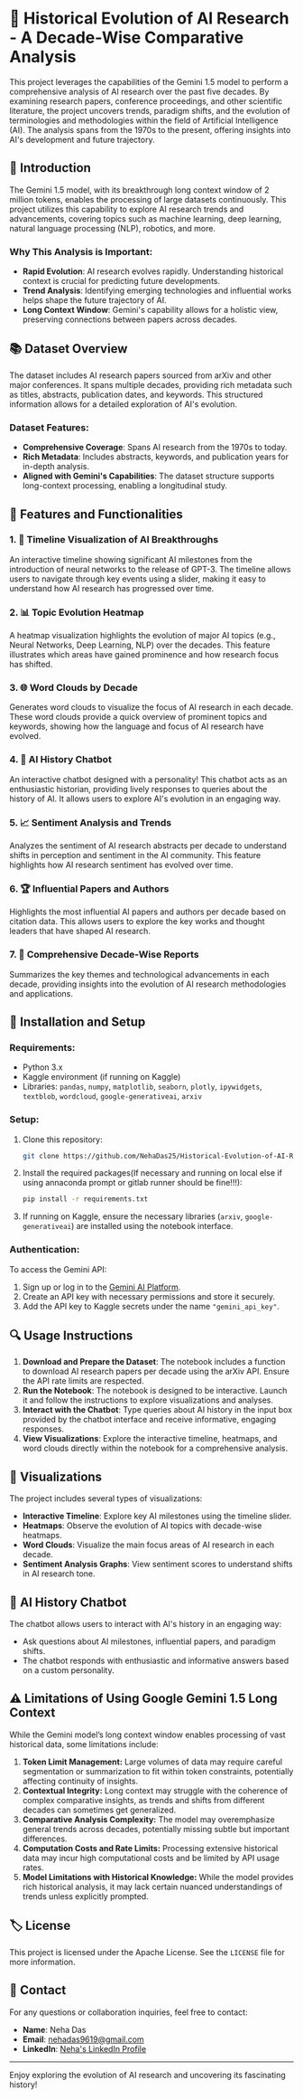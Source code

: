 # 📘 Historical Evolution of AI Research - A Decade-Wise Comparative Analysis

This project leverages the capabilities of the Gemini 1.5 model to perform a comprehensive analysis of AI research over the past five decades. By examining research papers, conference proceedings, and other scientific literature, the project uncovers trends, paradigm shifts, and the evolution of terminologies and methodologies within the field of Artificial Intelligence (AI). The analysis spans from the 1970s to the present, offering insights into AI's development and future trajectory.

## 📝 Introduction

The Gemini 1.5 model, with its breakthrough long context window of 2 million tokens, enables the processing of large datasets continuously. This project utilizes this capability to explore AI research trends and advancements, covering topics such as machine learning, deep learning, natural language processing (NLP), robotics, and more.

### Why This Analysis is Important:
- **Rapid Evolution**: AI research evolves rapidly. Understanding historical context is crucial for predicting future developments.
- **Trend Analysis**: Identifying emerging technologies and influential works helps shape the future trajectory of AI.
- **Long Context Window**: Gemini's capability allows for a holistic view, preserving connections between papers across decades.

## 📚 Dataset Overview

The dataset includes AI research papers sourced from arXiv and other major conferences. It spans multiple decades, providing rich metadata such as titles, abstracts, publication dates, and keywords. This structured information allows for a detailed exploration of AI's evolution.

### Dataset Features:
- **Comprehensive Coverage**: Spans AI research from the 1970s to today.
- **Rich Metadata**: Includes abstracts, keywords, and publication years for in-depth analysis.
- **Aligned with Gemini's Capabilities**: The dataset structure supports long-context processing, enabling a longitudinal study.

## 🧠 Features and Functionalities

### 1. 📅 **Timeline Visualization of AI Breakthroughs**
An interactive timeline showing significant AI milestones from the introduction of neural networks to the release of GPT-3. The timeline allows users to navigate through key events using a slider, making it easy to understand how AI research has progressed over time.

### 2. 📊 **Topic Evolution Heatmap**
A heatmap visualization highlights the evolution of major AI topics (e.g., Neural Networks, Deep Learning, NLP) over the decades. This feature illustrates which areas have gained prominence and how research focus has shifted.

### 3. 🌐 **Word Clouds by Decade**
Generates word clouds to visualize the focus of AI research in each decade. These word clouds provide a quick overview of prominent topics and keywords, showing how the language and focus of AI research have evolved.

### 4. 💬 **AI History Chatbot**
An interactive chatbot designed with a personality! This chatbot acts as an enthusiastic historian, providing lively responses to queries about the history of AI. It allows users to explore AI's evolution in an engaging way.

### 5. 📈 **Sentiment Analysis and Trends**
Analyzes the sentiment of AI research abstracts per decade to understand shifts in perception and sentiment in the AI community. This feature highlights how AI research sentiment has evolved over time.

### 6. 🏆 **Influential Papers and Authors**
Highlights the most influential AI papers and authors per decade based on citation data. This allows users to explore the key works and thought leaders that have shaped AI research.

### 7. 📑 **Comprehensive Decade-Wise Reports**
Summarizes the key themes and technological advancements in each decade, providing insights into the evolution of AI research methodologies and applications.

## 🚀 Installation and Setup

### Requirements:
- Python 3.x
- Kaggle environment (if running on Kaggle)
- Libraries: `pandas`, `numpy`, `matplotlib`, `seaborn`, `plotly`, `ipywidgets`, `textblob`, `wordcloud`, `google-generativeai`, `arxiv`

### Setup:
1. Clone this repository:
    ```bash
    git clone https://github.com/NehaDas25/Historical-Evolution-of-AI-Research---A-Decade-Wise-Comparative-Analysis.git
    ```
2. Install the required packages(If necessary and running on local else if using annaconda prompt or gitlab runner should be fine!!!):
    ```bash
    pip install -r requirements.txt
    ```
3. If running on Kaggle, ensure the necessary libraries (`arxiv`, `google-generativeai`) are installed using the notebook interface.

### Authentication:
To access the Gemini API:
1. Sign up or log in to the [Gemini AI Platform](https://gemini-ai.com).
2. Create an API key with necessary permissions and store it securely.
3. Add the API key to Kaggle secrets under the name `"gemini_api_key"`.

## 🔍 Usage Instructions

1. **Download and Prepare the Dataset**: The notebook includes a function to download AI research papers per decade using the arXiv API. Ensure the API rate limits are respected.
2. **Run the Notebook**: The notebook is designed to be interactive. Launch it and follow the instructions to explore visualizations and analyses.
3. **Interact with the Chatbot**: Type queries about AI history in the input box provided by the chatbot interface and receive informative, engaging responses.
4. **View Visualizations**: Explore the interactive timeline, heatmaps, and word clouds directly within the notebook for a comprehensive analysis.

## 🎨 Visualizations

The project includes several types of visualizations:
- **Interactive Timeline**: Explore key AI milestones using the timeline slider.
- **Heatmaps**: Observe the evolution of AI topics with decade-wise heatmaps.
- **Word Clouds**: Visualize the main focus areas of AI research in each decade.
- **Sentiment Analysis Graphs**: View sentiment scores to understand shifts in AI research tone.

## 🤖 AI History Chatbot

The chatbot allows users to interact with AI's history in an engaging way:
- Ask questions about AI milestones, influential papers, and paradigm shifts.
- The chatbot responds with enthusiastic and informative answers based on a custom personality.

## ⚠️ Limitations of Using Google Gemini 1.5 Long Context
While the Gemini model’s long context window enables processing of vast historical data, some limitations include:

1. **Token Limit Management:** Large volumes of data may require careful segmentation or summarization to fit within token constraints, potentially affecting continuity of insights.
2. **Contextual Integrity:** Long context may struggle with the coherence of complex comparative insights, as trends and shifts from different decades can sometimes get generalized.
3. **Comparative Analysis Complexity:** The model may overemphasize general trends across decades, potentially missing subtle but important differences.
4. **Computation Costs and Rate Limits:** Processing extensive historical data may incur high computational costs and be limited by API usage rates.
5. **Model Limitations with Historical Knowledge:** While the model provides rich historical analysis, it may lack certain nuanced understandings of trends unless explicitly prompted.

## 🏷 License

This project is licensed under the Apache License. See the `LICENSE` file for more information.

## 📧 Contact

For any questions or collaboration inquiries, feel free to contact:
- **Name**: Neha Das
- **Email**: [nehadas9619@gmail.com](mailto:nehadas9619@gmail.com)
- **LinkedIn**: [Neha's LinkedIn Profile](https://www.linkedin.com/in/nehadas-96/)

---

Enjoy exploring the evolution of AI research and uncovering its fascinating history!
